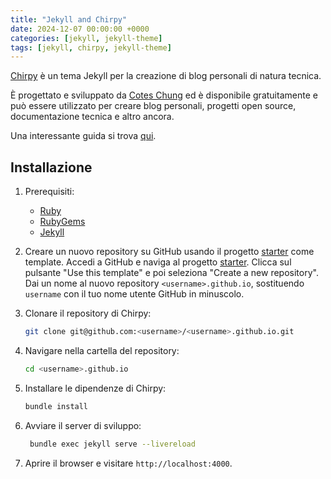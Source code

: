 ```yaml
---
title: "Jekyll and Chirpy"
date: 2024-12-07 00:00:00 +0000
categories: [jekyll, jekyll-theme]
tags: [jekyll, chirpy, jekyll-theme]
---
```

[Chirpy](https://chirpy.cotes.page/) è un tema Jekyll per la creazione di blog personali di natura tecnica.

È progettato e sviluppato da [Cotes Chung](https://cotes.info/) ed è disponibile gratuitamente e può essere utilizzato per creare blog personali, progetti open source, documentazione tecnica e altro ancora.

Una interessante guida si trova [qui](https://www.osotechie.com/posts/Blog-as-Code-Part1/).


## Installazione

1. Prerequisiti:
   - [Ruby](https://www.ruby-lang.org/en/downloads/)
   - [RubyGems](https://rubygems.org/pages/download)
   - [Jekyll](https://jekyllrb.com/docs/installation/)

2. Creare un nuovo repository su GitHub usando il progetto [starter](https://github.com/cotes2020/chirpy-starter) come template.
Accedi a GitHub e naviga al progetto [starter](https://github.com/cotes2020/chirpy-starter). Clicca sul pulsante "Use this template" e poi seleziona "Create a new repository".
Dai un nome al nuovo repository `<username>.github.io`, sostituendo `username` con il tuo nome utente GitHub in minuscolo.

3. Clonare il repository di Chirpy:

   ```bash
   git clone git@github.com:<username>/<username>.github.io.git
    ```
4. Navigare nella cartella del repository:

   ```bash
   cd <username>.github.io
   ```
5. Installare le dipendenze di Chirpy:

   ```bash
   bundle install
   ```
6. Avviare il server di sviluppo:

   ```bash
    bundle exec jekyll serve --livereload
    ```
7. Aprire il browser e visitare `http://localhost:4000`.

